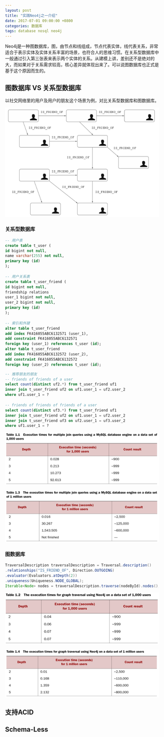 ```yaml
---
layout: post
title: "实践Neo4j之一介绍"
date: 2017-07-01 09:00:00 +0800
categories: 数据库
tags: database nosql neo4j
---
```


Neo4j是一种图数据库，图，由节点和线组成，节点代表实体，线代表关系，非常适合于表示实体及实体关系丰富的场景，也符合人的思维习惯。在关系型数据库中一般通过引入第三张表来表示两个实体的关系。从建模上讲，差别还不是绝对的大，而如果对于关系需求较高，核心差异就体现出来了。可以说图数据库也正式是基于这个原因而生的。

## 图数据库 VS 关系型数据库

以社交网络里的用户及用户的朋友这个场景为例，对比关系型数据库和图数据库。

![social network](/images/social-network.png)

### 关系型数据库

```sql
-- 用户表
create table t_user (
id bigint not null,
name varchar(255) not null,
primary key (id)
);

-- 用户关系表
create table t_user_friend (
id bigint not null,
friendship relations
user_1 bigint not null,
user_2 bigint not null,
primary key (id)
);

-- 索引和外键
alter table t_user_friend
add index FK416055ABC6132571 (user_1),
add constraint FK416055ABC6132571
foreign key (user_1) references t_user (id);
alter table t_user_friend
add index FK416055ABC6132572 (user_2),
add constraint FK416055ABC6132572
foreign key (user_2) references t_user (id);
```



```sql
-- 推荐朋友的朋友
-- friends of friends of a user
select count(distinct uf2.*) from t_user_friend uf1
inner join t_user_friend uf2 on uf1.user_1 = uf2.user_2
where uf1.user_1 = ?

-- friends of friends of friends of a user
select count(distinct uf3.*) from t_user_friend uf1
inner join t_user_friend uf2 on uf1.user_1 = uf2.user_2
inner join t_user_friend uf3 on uf2.user_1 = uf3.user_2
where uf1.user_1 = ?
```

![Execution times for multiple join queries using a MySQL database engine on a data set of 1,000 users](/images/rmdbs1.png)

![Execution times for multiple join queries using a MySQL database engine on a data set of 1 million users](/images/rmdbs2.png)

### 图数据库

```java
TraversalDescription traversalDescription = Traversal.description()
.relationships("IS_FRIEND_OF", Direction.OUTGOING)
.evaluator(Evaluators.atDepth(2))
.uniqueness(Uniqueness.NODE_GLOBAL);
Iterable<Node> nodes = traversalDescription.traverse(nodeById).nodes();
```

![The execution times for graph traversal using Neo4j on a data set of 1,000 users](/images/neo4j1.png)

![The execution times for graph traversal using Neo4j on a data set of 1 million users](/images/neo4j2.png)

## 支持ACID

## Schema-Less
